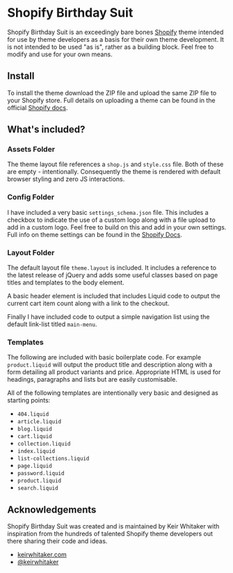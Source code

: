 # Shopify Birthday Suit

Shopify Birthday Suit is an exceedingly bare bones [Shopify](http://shopify.com/) theme intended for use by theme developers as a basis for their own theme development. It is not intended to be used "as is", rather as a building block. Feel free to modify and use for your own means.

## Install

To install the theme download the ZIP file and upload the same ZIP file to your Shopify store. Full details on uploading a theme can be found in the official [Shopify docs](http://docs.shopify.com/themes/the-basics/build-your-theme/upload-theme).

## What's included?

### Assets Folder

The theme layout file references a <code>shop.js</code> and <code>style.css</code> file. Both of these are empty - intentionally. Consequently the theme is rendered with default browser styling and zero JS interactions.

### Config Folder

I have included a very basic <code>settings_schema.json</code> file. This includes a checkbox to indicate the use of a custom logo along with a file upload to add in a custom logo. Feel free to build on this and add in your own settings. Full info on theme settings can be found in the [Shopify Docs](https://docs.shopify.com/themes/theme-development/storefront-editor/settings-schema).

### Layout Folder

The default layout file <code>theme.layout</code> is included. It includes a reference to the latest release of jQuery and adds some useful classes based on page titles and templates to the body element.

A basic header element is included that includes Liquid code to output the current cart item count along with a link to the checkout.

Finally I have included code to output a simple navigation list using the default link-list titled <code>main-menu</code>.

### Templates

The following are included with basic boilerplate code. For example <code>product.liquid</code> will output the product title and description along with a form detailing all product variants and price. Appropriate HTML is used for headings, paragraphs and lists but are easily customisable.

All of the following templates are intentionally very basic and designed as starting points:

-   <code>404.liquid</code>
-   <code>article.liquid</code>
-   <code>blog.liquid</code>
-   <code>cart.liquid</code>
-   <code>collection.liquid</code>
-   <code>index.liquid</code>
-   <code>list-collections.liquid</code>
-   <code>page.liquid</code>
-   <code>password.liquid</code>
-   <code>product.liquid</code>
-   <code>search.liquid</code>

## Acknowledgements

Shopify Birthday Suit was created and is maintained by Keir Whitaker with inspiration from the hundreds of talented Shopify theme developers out there sharing their code and ideas.

-   [keirwhitaker.com](http://keirwhitaker.com)
-   [@keirwhitaker](http://keirwhitaker.com/twitter)

